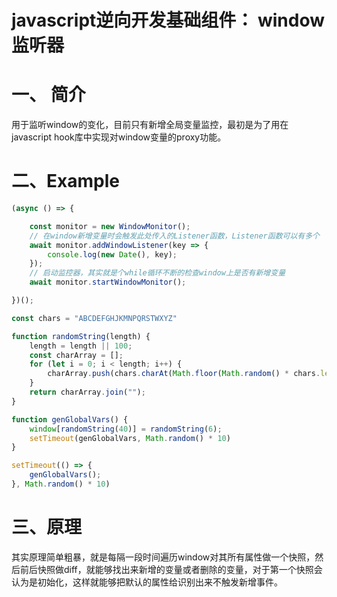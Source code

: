 # javascript逆向开发基础组件： window监听器

# 一、 简介

用于监听window的变化，目前只有新增全局变量监控，最初是为了用在javascript hook库中实现对window变量的proxy功能。

# 二、Example

```js
(async () => {

    const monitor = new WindowMonitor();
    // 在window新增变量时会触发此处传入的Listener函数，Listener函数可以有多个 
    await monitor.addWindowListener(key => {
        console.log(new Date(), key);
    });
    // 启动监控器，其实就是个while循环不断的检查window上是否有新增变量 
    await monitor.startWindowMonitor();

})();

const chars = "ABCDEFGHJKMNPQRSTWXYZ"

function randomString(length) {
    length = length || 100;
    const charArray = [];
    for (let i = 0; i < length; i++) {
        charArray.push(chars.charAt(Math.floor(Math.random() * chars.length)));
    }
    return charArray.join("");
}

function genGlobalVars() {
    window[randomString(40)] = randomString(6);
    setTimeout(genGlobalVars, Math.random() * 10)
}

setTimeout(() => {
    genGlobalVars();
}, Math.random() * 10)

```

# 三、原理

其实原理简单粗暴，就是每隔一段时间遍历window对其所有属性做一个快照，然后前后快照做diff，就能够找出来新增的变量或者删除的变量，对于第一个快照会认为是初始化，这样就能够把默认的属性给识别出来不触发新增事件。



















